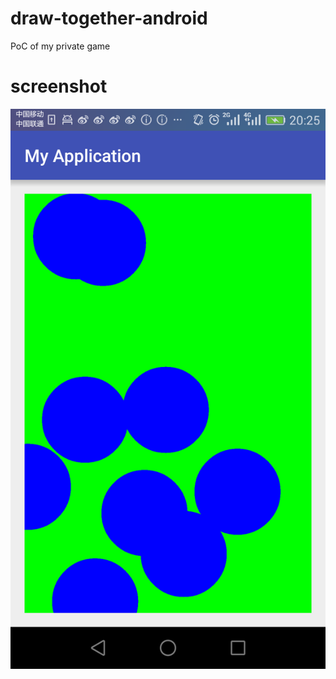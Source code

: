 # draw-together-android
PoC of my private game
# screenshot
![screenshot](doc/Screenshot_2016-04-21-20-25-12.png)

